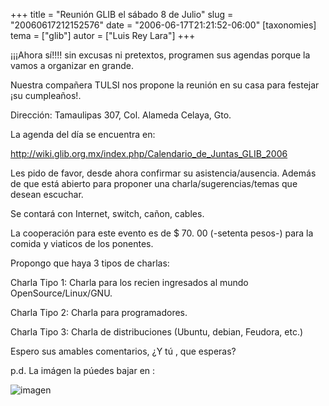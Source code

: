 +++
title = "Reunión GLIB el sábado 8 de Julio"
slug = "20060617212152576"
date = "2006-06-17T21:21:52-06:00"
[taxonomies]
tema = ["glib"]
autor = ["Luis Rey Lara"]
+++

¡¡¡Ahora sí!!!! sin excusas ni pretextos, programen sus agendas porque
la vamos a organizar en grande.

Nuestra compañera TULSI nos propone la reunión en su casa para festejar
¡su cumpleaños!.

Dirección: Tamaulipas 307, Col. Alameda Celaya, Gto.

La agenda del día se encuentra en:

<http://wiki.glib.org.mx/index.php/Calendario_de_Juntas_GLIB_2006>

Les pido de favor, desde ahora confirmar su asistencia/ausencia. Además
de que está abierto para proponer una charla/sugerencias/temas que
desean escuchar.

Se contará con Internet, switch, cañon, cables.

<!-- more -->
La cooperación para este evento es de $ 70. 00 (-setenta pesos-) para la
comida y viaticos de los ponentes.

Propongo que haya 3 tipos de charlas:

Charla Tipo 1: Charla para los recien ingresados al mundo
OpenSource/Linux/GNU.

Charla Tipo 2: Charla para programadores.

Charla Tipo 3: Charla de distribuciones (Ubuntu, debian, Feudora, etc.)

Espero sus amables comentarios, ¿Y tú , que esperas?

p.d. La imágen la púedes bajar en :

![imagen](http://luisrey.red-libre.org/glibjulio.jpg)
